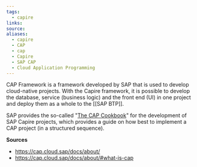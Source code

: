 ```yaml
---
tags:
  - capire
links:
source:
aliases:
  - capire
  - CAP
  - cap
  - Capire
  - SAP CAP
  - Cloud Application Programming
---
```

CAP Framework is a framework developed by SAP that is used to develop cloud-native projects. With the Capire framework, it is possible to develop the database, service (business logic) and the front end (UI) in one project and deploy them as a whole to the [[SAP BTP]].

SAP provides the so-called "[The CAP Cookbook](https://cap.cloud.sap/docs/guides/)" for the development of SAP Capire projects, which provides a guide on how best to implement a CAP project (in a structured sequence).

**Sources**
- https://cap.cloud.sap/docs/about/
- https://cap.cloud.sap/docs/about/#what-is-cap